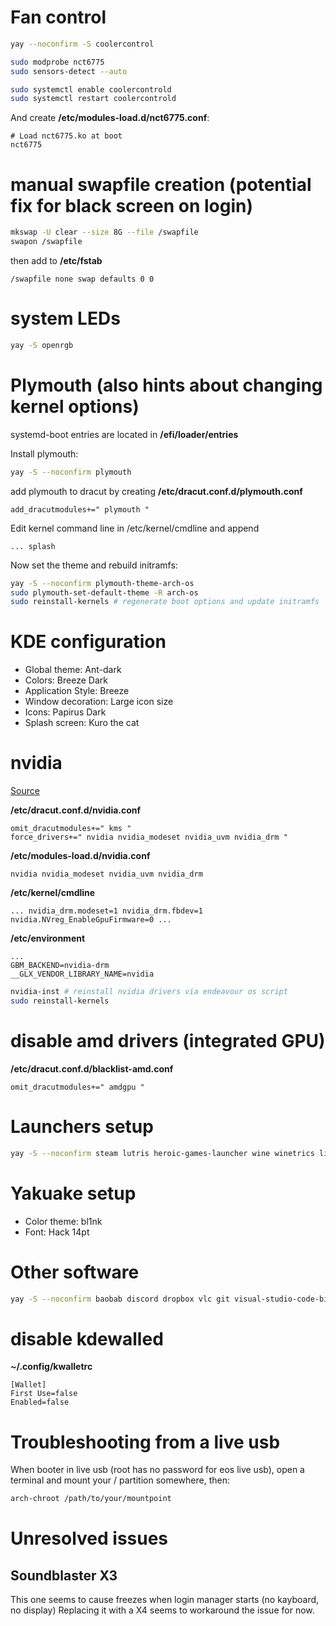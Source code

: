 # Fan control

```bash
yay --noconfirm -S coolercontrol

sudo modprobe nct6775
sudo sensors-detect --auto

sudo systemctl enable coolercontrold
sudo systemctl restart coolercontrold
```

And create **/etc/modules-load.d/nct6775.conf**:

```
# Load nct6775.ko at boot
nct6775
```

# manual swapfile creation (potential fix for black screen on login)

```bash
mkswap -U clear --size 8G --file /swapfile
swapon /swapfile
```

then add to **/etc/fstab**

```
/swapfile none swap defaults 0 0
```

# system LEDs

```bash
yay -S openrgb
```

# Plymouth (also hints about changing kernel options)

systemd-boot entries are located in **/efi/loader/entries**

Install plymouth:

```bash
yay -S --noconfirm plymouth
```

add plymouth to dracut by creating **/etc/dracut.conf.d/plymouth.conf**

```
add_dracutmodules+=" plymouth "
```

Edit kernel command line in /etc/kernel/cmdline and append

```
... splash
```

Now set the theme and rebuild initramfs:

```bash
yay -S --noconfirm plymouth-theme-arch-os
sudo plymouth-set-default-theme -R arch-os
sudo reinstall-kernels # regenerate boot options and update initramfs
```

# KDE configuration

- Global theme: Ant-dark
- Colors: Breeze Dark
- Application Style: Breeze
- Window decoration: Large icon size
- Icons: Papirus Dark
- Splash screen: Kuro the cat

# nvidia

[Source](https://linuxiac.com/nvidia-with-wayland-on-arch-setup-guide/)

**/etc/dracut.conf.d/nvidia.conf**

```
omit_dracutmodules+=" kms "
force_drivers+=" nvidia nvidia_modeset nvidia_uvm nvidia_drm "
```

**/etc/modules-load.d/nvidia.conf**

```
nvidia nvidia_modeset nvidia_uvm nvidia_drm
```

**/etc/kernel/cmdline**

```
... nvidia_drm.modeset=1 nvidia_drm.fbdev=1 nvidia.NVreg_EnableGpuFirmware=0 ...
```

**/etc/environment**

```
...
GBM_BACKEND=nvidia-drm
__GLX_VENDOR_LIBRARY_NAME=nvidia
```

```bash
nvidia-inst # reinstall nvidia drivers via endeavour os script
sudo reinstall-kernels
```

# disable amd drivers (integrated GPU)

**/etc/dracut.conf.d/blacklist-amd.conf**

```
omit_dracutmodules+=" amdgpu "
```

# Launchers setup

```bash
yay -S --noconfirm steam lutris heroic-games-launcher wine winetrics lib32-gnutls
```

# Yakuake setup

- Color theme: bl1nk
- Font: Hack 14pt

# Other software

```bash
yay -S --noconfirm baobab discord dropbox vlc git visual-studio-code-bin yakuake python-pip python gitkraken veracrypt python-pygments gameconqueror jq
```

# disable kdewalled

**~/.config/kwalletrc**

```
[Wallet]
First Use=false
Enabled=false
```

# Troubleshooting from a live usb

When booter in live usb (root has no password for eos live usb), open a terminal and mount your / partition somewhere, then:

```bash
arch-chroot /path/to/your/mountpoint
```

# Unresolved issues

## Soundblaster X3

This one seems to cause freezes when login manager starts (no kayboard, no display)
Replacing it with a X4 seems to workaround the issue for now.